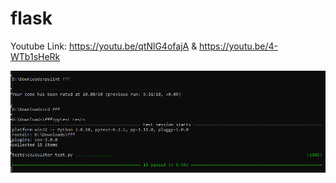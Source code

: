 # flask

Youtube Link: https://youtu.be/qtNlG4ofajA & https://youtu.be/4-WTb1sHeRk

![alt text](https://github.com/JayPatel504/flask/blob/part3/capture.png?raw=true)
